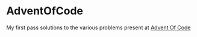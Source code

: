 # AdventOfCode

My first pass solutions to the various problems present at [Advent Of Code](adventofcode.com)
